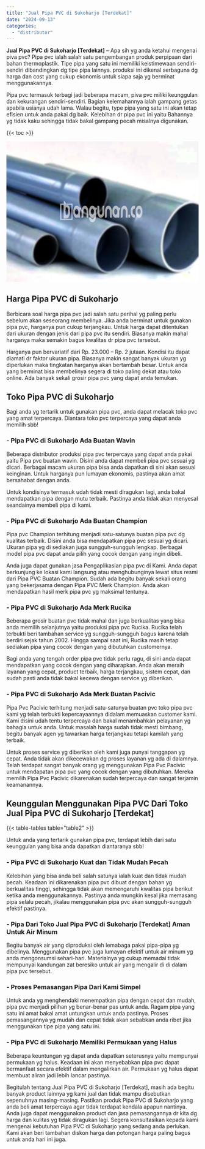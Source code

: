 ```yaml
---
title: "Jual Pipa PVC di Sukoharjo [Terdekat]"
date: "2024-09-13"
categories: 
  - "distributor"
---
```


**Jual Pipa PVC di Sukoharjo \[Terdekat\]** – Apa sih yg anda ketahui mengenai piva pvc? Pipa pvc ialah salah satu pengembangan produk perpipaan dari bahan thermoplastik. Tipe pipa yang satu ini memiliki keistimewaan sendiri-sendiri dibandingkan dg tipe pipa lainnya. produksi ini dikenal serbaguna dg harga dan cost yang cukup ekonomis untuk siapa saja yg berminat menggunakannya.

Pipa pvc termasuk terbagi jadi beberapa macam, piva pvc miliki keunggulan dan kekurangan sendiri-sendiri. Bagian kelemahannya ialah gampang getas apabila usianya udah lama. Walau begitu, type pipa yang satu ini akan tetap efisien untuk anda pakai dg baik. Kelebihan dr pipa pvc ini yaitu Bahannya yg tidak kaku sehingga tidak bakal gampang pecah misalnya digunakan.

{{< toc >}}

![Jual Pipa PVC di Sukoharjo [Terdekat]](/images/jaul-pipa-pvc-60.png)

## Harga Pipa PVC di Sukoharjo

Berbicara soal harga pipa pvc jadi salah satu perihal yg paling perlu sebelum akan seseorang membelinya. Jika anda berminat untuk gunakan pipa pvc, harganya pun cukup terjangkau. Untuk harga dapat ditentukan dari ukuran dengan jenis dari pipa pvc itu sendiri. Biasanya makin mahal harganya maka semakin bagus kwalitas dr pipa pvc tersebut.

Harganya pun bervariatif dari Rp. 23.000 – Rp. 2 jutaan. Kondisi itu dapat diamati dr faktor ukuran pipa. Biasanya makin sangat banyak ukuran yg diperlukan maka tingkatan harganya akan bertambah besar. Untuk anda yang berminat bisa membelinya segera di toko paling dekat atau toko online. Ada banyak sekali grosir pipa pvc yang dapat anda temukan.

## Toko Pipa PVC di Sukoharjo

Bagi anda yg tertarik untuk gunakan pipa pvc, anda dapat melacak toko pvc yang amat terpercaya. Diantara toko pvc terpercaya yang dapat anda memilih sbb!

### \- Pipa PVC di Sukoharjo Ada Buatan Wavin

Beberapa distributor produksi pipa pvc terpercaya yang dapat anda pakai yaitu Pipa pvc buatan wavin. Disini anda dapat membeli pipa pvc sesuai yg dicari. Berbagai macam ukuran pipa bisa anda dapatkan di sini akan sesuai keinginan. Untuk harganya pun lumayan ekonomis, pastinya akan amat bersahabat dengan anda.

Untuk kondisinya termasuk udah tidak mesti diragukan lagi, anda bakal mendapatkan pipa dengan mutu terbaik. Pastinya anda tidak akan menyesal seandainya membeli pipa di kami.

### \- Pipa PVC di Sukoharjo Ada Buatan Champion

Pipa pvc Champion terhitung menjadi satu-satunya buatan pipa pvc dg kualitas terbaik. Disini anda bisa mendapatkan pipa pvc sesuai yg dicari. Ukuran pipa yg di sediakan juga sungguh-sungguh lengkap. Berbagai model pipa pvc dapat anda pilih yang cocok dengan yang ingin dibeli.

Anda juga dapat gunakan jasa Pengaplikasian pipa pvc di Kami. Anda dapat berkunjung ke lokasi kami langsung atau menghubunginya lewat situs resmi dari Pipa PVC Buatan Champion. Sudah ada begitu banyak sekali orang yang bekerjasama dengan Pipa PVC Merk Champion. Anda akan mendapatkan hasil merk pipa pvc yg maksimal tentunya.

### \- Pipa PVC di Sukoharjo Ada Merk Rucika

Beberapa grosir buatan pvc tidak mahal dan juga berkualitas yang bisa anda memilih selanjutnya yaitu produksi pipa pvc Rucika. Rucika telah terbukti beri tambahan service yg sungguh-sungguh bagus karena telah berdiri sejak tahun 2002. Hingga sampai saat ini, Rucika masih tetap sediakan pipa yang cocok dengan yang dibutuhkan customernya.

Bagi anda yang tengah order pipa pvc tidak perlu ragu, di sini anda dapat mendapatkan yang cocok dengan yang diharapkan. Anda akan meraih layanan yang cepat, product terbaik, harga terjangkau, sistem cepat, dan sudah pasti anda tidak bakal kecewa dengan service yg diberikan.

### \- Pipa PVC di Sukoharjo Ada Merk Buatan Pacivic

Pipa Pvc Pacivic terhitung menjadi satu-satunya buatan pvc toko pipa pvc kami yg telah terbukti kepercayaannya didalam memuaskan customer kami. Kami disini udah tentu terpercaya dan bakal menambahkan pelayanan yg bahagia untuk anda. Untuk masalah harga sudah tidak mesti bimbang, begitu banyak agen yg tawarkan harga terjangkau tetapi kamilah yang terbaik.

Untuk proses service yg diberikan oleh kami juga punyai tanggapan yg cepat. Anda tidak akan dikecewakan dg proses layanan yg ada di dalamnya. Telah terdapat sangat banyak orang yg menggunakan Pipa Pvc Pacivic untuk mendapatan pipa pvc yang cocok dengan yang dibutuhkan. Mereka memilih Pipa Pvc Pacivic dikarenakan sudah terpercaya dan sangat terjamin keamanannya.

## Keunggulan Menggunakan Pipa PVC Dari Toko Jual Pipa PVC di Sukoharjo \[Terdekat\]

{{< table-tables table="table2" >}}

Untuk anda yang tertarik gunakan pipa pvc, terdapat lebih dari satu keunggulan yang bisa anda dapatkan diantaranya sbb!

### \- Pipa PVC di Sukoharjo Kuat dan Tidak Mudah Pecah

Kelebihan yang bisa anda beli salah satunya ialah kuat dan tidak mudah pecah. Keadaan ini dikarenakan pipa pvc dibuat dengan bahan yg berkualitas tinggi, sehingga tidak akan memengaruhi kwalitas pipa berikut ketika anda menggunakannya. Pastinya anda mungkin kesal jika memasang pipa selalu pecah, jikalau menggunakan pipa pvc akan sungguh-sungguh efektif pastinya.

### \- Pipa Dari Toko Jual Pipa PVC di Sukoharjo \[Terdekat\] Aman Untuk Air Minum

Begitu banyak air yang diproduksi oleh lemabaga pakai pipa-pipa yg dibelinya. Menggunakan pipa pvc juga lumayan efektif untuk air minum yg anda mengonsumsi sehari-hari. Materialnya yg cukup memadai tidak mempunyai kandungan zat beresiko untuk air yang mengalir di di dalam pipa pvc tersebut.

### \- Proses Pemasangan Pipa Dari Kami Simpel

Untuk anda yg menghendaki menempatkan pipa dengan cepat dan mudah, pipa pvc menjadi pilihan yg benar-benar pas untuk anda. Ragam pipa yang satu ini amat bakal amat untungkan untuk anda pastinya. Proses pemasangannya yg mudah dan cepat tidak akan sebabkan anda ribet jika menggunakan tipe pipa yang satu ini.

### \- Pipa PVC di Sukoharjo Memiliki Permukaan yang Halus

Beberapa keuntungan yg dapat anda dapatkan seterusnya yaitu mempunyai permukaan yg halus. Keadaan ini akan menyebabkan pipa pvc dapat bermanfaat secara efektif dalam mengalirkan air. Permukaan yg halus dapat membuat aliran jadi lebih lancar pastinya.

Begitulah tentang Jual Pipa PVC di Sukoharjo \[Terdekat\], masih ada begitu banyak product lainnya yg kami jual dan tidak mampu disebutkan sepenuhnya masing-masing. Pastikan produk Pipa PVC di Sukoharjo yang anda beli amat terpercaya agar tidak terdapat kendala apapun nantinya. Anda juga dapat menggunakan product dan jasa pemasangannya dr kita dg harga dan kulitas yg tidak diragukan lagi. Segera konsultasikan kepada kami mengenai kebutuhan Pipa PVC di Sukoharjo yang sedang anda perlukan. Kami akan beri tambahan diskon harga dan potongan harga paling bagus untuk anda hari ini juga.
